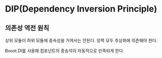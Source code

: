 # DIP(Dependency Inversion Principle)
## 의존성 역전 원칙

상위 모듈이 하위 모듈에 종속성을 가져서는 안된다. 양쪽 모두 추상화에 의존해야 한다.

Boost.DI를 사용해 컴포넌트의 종송석이 자동적으로 만족되게 한다.